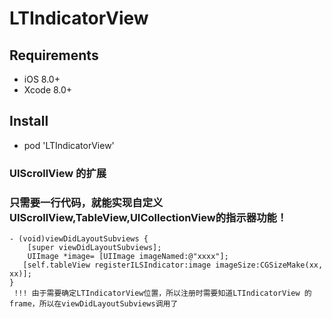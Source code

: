 # LTIndicatorView

## Requirements

* iOS 8.0+
* Xcode 8.0+

## Install

* pod 'LTIndicatorView'


### UIScrollView 的扩展

### 只需要一行代码，就能实现自定义UIScrollView,TableView,UICollectionView的指示器功能！

```ogdl
- (void)viewDidLayoutSubviews {
    [super viewDidLayoutSubviews];
    UIImage *image= [UIImage imageNamed:@"xxxx"];
   [self.tableView registerILSIndicator:image imageSize:CGSizeMake(xx, xx)];
}
 !!! 由于需要确定LTIndicatorView位置，所以注册时需要知道LTIndicatorView 的frame，所以在viewDidLayoutSubviews调用了


```
